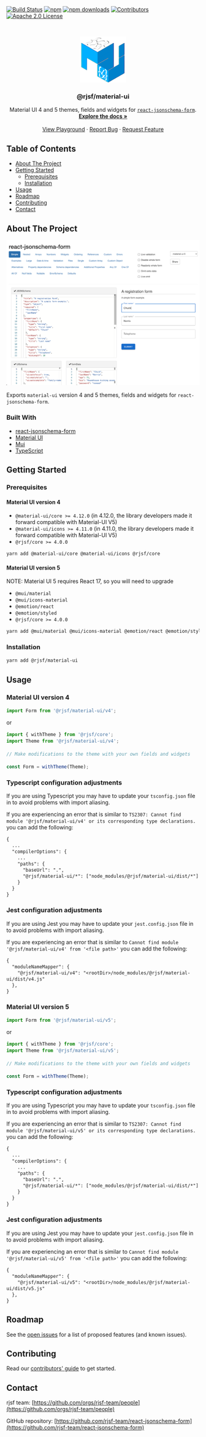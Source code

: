 [![Build Status][build-shield]][build-url]
[![npm][npm-shield]][npm-url]
[![npm downloads][npm-dl-shield]][npm-dl-url]
[![Contributors][contributors-shield]][contributors-url]
[![Apache 2.0 License][license-shield]][license-url]

<!-- PROJECT LOGO -->
<br />
<p align="center">
  <a href="https://github.com/rjsf-team/react-jsonschema-form">
    <img src="https://raw.githubusercontent.com/rjsf-team/react-jsonschema-form/59a8206e148474bea854bbb004f624143fbcbac8/packages/material-ui/logo.png" alt="Logo" width="120" height="120">
  </a>

  <h3 align="center">@rjsf/material-ui</h3>

  <p align="center">
  Material UI 4 and 5 themes, fields and widgets for <a href="https://github.com/rjsf-team/react-jsonschema-form/"><code>react-jsonschema-form</code></a>.
    <br />
    <a href="https://react-jsonschema-form.readthedocs.io/en/latest/"><strong>Explore the docs »</strong></a>
    <br />
    <br />
    <a href="https://rjsf-team.github.io/react-jsonschema-form/">View Playground</a>
    ·
    <a href="https://github.com/rjsf-team/react-jsonschema-form/issues">Report Bug</a>
    ·
    <a href="https://github.com/rjsf-team/react-jsonschema-form/issues">Request Feature</a>
  </p>
</p>

<!-- TABLE OF CONTENTS -->

## Table of Contents

- [About The Project](#about-the-project)
- [Getting Started](#getting-started)
  - [Prerequisites](#prerequisites)
  - [Installation](#installation)
- [Usage](#usage)
- [Roadmap](#roadmap)
- [Contributing](#contributing)
- [Contact](#contact)

<!-- ABOUT THE PROJECT -->

## About The Project

[![@rjsf/material-ui Screen Shot][product-screenshot]](https://rjsf-team.github.io/@rjsf/material-ui)

Exports `material-ui` version 4 and 5 themes, fields and widgets for `react-jsonschema-form`.

### Built With

- [react-jsonschema-form](https://github.com/rjsf-team/react-jsonschema-form/)
- [Material UI](https://material-ui.com/)
- [Mui](https://mui.com/)
- [TypeScript](https://www.typescriptlang.org/)

<!-- GETTING STARTED -->

## Getting Started

### Prerequisites

#### Material UI version 4

- `@material-ui/core >= 4.12.0` (in 4.12.0, the library developers made it forward compatible with Material-UI V5)
- `@material-ui/icons >= 4.11.0` (in 4.11.0, the library developers made it forward compatible with Material-UI V5)
- `@rjsf/core >= 4.0.0`

```bash
yarn add @material-ui/core @material-ui/icons @rjsf/core
```

#### Material UI version 5

NOTE: Material UI 5 requires React 17, so you will need to upgrade

- `@mui/material`
- `@mui/icons-material`
- `@emotion/react`
- `@emotion/styled`
- `@rjsf/core >= 4.0.0`

```bash
yarn add @mui/material @mui/icons-material @emotion/react @emotion/styled @rjsf/core
```

### Installation

```bash
yarn add @rjsf/material-ui
```

<!-- USAGE EXAMPLES -->

## Usage

### Material UI version 4

```js
import Form from '@rjsf/material-ui/v4';
```

or

```js
import { withTheme } from '@rjsf/core';
import Theme from '@rjsf/material-ui/v4';

// Make modifications to the theme with your own fields and widgets

const Form = withTheme(Theme);
```

### Typescript configuration adjustments

If you are using Typescript you may have to update your `tsconfig.json` file in to avoid problems with import aliasing.

If you are experiencing an error that is similar to `TS2307: Cannot find module '@rjsf/material-ui/v4' or its corresponding type declarations.` you can add the following:

```
{
  ...
  "compilerOptions": {
    ...
    "paths": {
      "baseUrl": ".",
      "@rjsf/material-ui/*": ["node_modules/@rjsf/material-ui/dist/*"]
    }
  }
}
```

### Jest configuration adjustments

If you are using Jest you may have to update your `jest.config.json` file in to avoid problems with import aliasing.

If you are experiencing an error that is similar to `Cannot find module '@rjsf/material-ui/v4' from '<file path>'` you can add the following:

```
{
  "moduleNameMapper": {
    "@rjsf/material-ui/v4": "<rootDir>/node_modules/@rjsf/material-ui/dist/v4.js"
  },
}
```

### Material UI version 5

```js
import Form from '@rjsf/material-ui/v5';
```

or

```js
import { withTheme } from '@rjsf/core';
import Theme from '@rjsf/material-ui/v5';

// Make modifications to the theme with your own fields and widgets

const Form = withTheme(Theme);
```

### Typescript configuration adjustments

If you are using Typescript you may have to update your `tsconfig.json` file in to avoid problems with import aliasing.

If you are experiencing an error that is similar to `TS2307: Cannot find module '@rjsf/material-ui/v5' or its corresponding type declarations.` you can add the following:

```
{
  ...
  "compilerOptions": {
    ...
    "paths": {
      "baseUrl": ".",
      "@rjsf/material-ui/*": ["node_modules/@rjsf/material-ui/dist/*"]
    }
  }
}
```

### Jest configuration adjustments

If you are using Jest you may have to update your `jest.config.json` file in to avoid problems with import aliasing.

If you are experiencing an error that is similar to `Cannot find module '@rjsf/material-ui/v5' from '<file path>'` you can add the following:

```
{
  "moduleNameMapper": {
    "@rjsf/material-ui/v5": "<rootDir>/node_modules/@rjsf/material-ui/dist/v5.js"
  },
}
```

<!-- ROADMAP -->

## Roadmap

See the [open issues](https://github.com/rjsf-team/react-jsonschema-form/issues) for a list of proposed features (and known issues).

<!-- CONTRIBUTING -->

## Contributing

Read our [contributors' guide](https://react-jsonschema-form.readthedocs.io/en/latest/contributing/) to get started.

<!-- CONTACT -->

## Contact

rjsf team: [https://github.com/orgs/rjsf-team/people](https://github.com/orgs/rjsf-team/people)

GitHub repository: [https://github.com/rjsf-team/react-jsonschema-form](https://github.com/rjsf-team/react-jsonschema-form)

<!-- MARKDOWN LINKS & IMAGES -->
<!-- https://www.markdownguide.org/basic-syntax/#reference-style-links -->

[build-shield]: https://github.com/rjsf-team/react-jsonschema-form/workflows/CI/badge.svg
[build-url]: https://github.com/rjsf-team/react-jsonschema-form/actions
[contributors-shield]: https://img.shields.io/github/contributors/rjsf-team/react-jsonschema-form.svg
[contributors-url]: https://github.com/rjsf-team/react-jsonschema-form/graphs/contributors
[license-shield]: https://img.shields.io/badge/license-Apache%202.0-blue.svg?style=flat-square
[license-url]: https://choosealicense.com/licenses/apache-2.0/
[npm-shield]: https://img.shields.io/npm/v/@rjsf/material-ui/latest.svg?style=flat-square
[npm-url]: https://www.npmjs.com/package/@rjsf/material-ui
[npm-dl-shield]: https://img.shields.io/npm/dm/@rjsf/material-ui.svg?style=flat-square
[npm-dl-url]: https://www.npmjs.com/package/@rjsf/material-ui
[product-screenshot]: https://raw.githubusercontent.com/rjsf-team/react-jsonschema-form/e2e1181d1020f18cad0c80c661ddae28edb9794e/packages/material-ui/screenshot5.png

